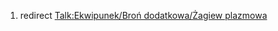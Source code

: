 1.  redirect [Talk:Ekwipunek/Broń dodatkowa/Żagiew
    plazmowa](Talk:Ekwipunek/Broń_dodatkowa/Żagiew_plazmowa "wikilink")